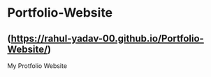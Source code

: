 # Portfolio-Website  
## (https://rahul-yadav-00.github.io/Portfolio-Website/)
My Protfolio Website
